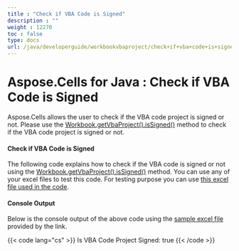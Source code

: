```yaml
---
title : "Check if VBA Code is Signed" 
description : "" 
weight : 12270 
toc : false
type: docs
url: /java/developerguide/workbookvbaproject/check+if+vba+code+is+signed/
---
```


# Aspose.Cells for Java : Check if VBA Code is Signed


Aspose.Cells allows the user to check if the VBA code project is signed or not. Please use the [Workbook.getVbaProject().isSigned()](https://apireference.aspose.com/java/cells/com.aspose.cells/vbaproject#IsSigned) method to check if the VBA code project is signed or not.

#### Check if VBA Code is Signed

The following code explains how to check if the VBA code is signed or not using the [Workbook.getVbaProject().isSigned()](https://apireference.aspose.com/java/cells/com.aspose.cells/vbaproject#IsSigned) method. You can use any of your excel files to test this code. For testing purpose you can use [this excel file used in the code](https://docs2.aspose.com/cells/java/attachments/5276094/5472500.xlsm).

#### Console Output

Below is the console output of the above code using the [sample excel file](https://docs2.aspose.com/cells/java/attachments/5276094/5472500.xlsm) provided by the link.

{{< code lang="cs" >}}
Is VBA Code Project Signed: true
{{< /code >}}

